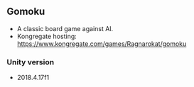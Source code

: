 ## Gomoku
- A classic board game against AI.
- Kongregate hosting: https://www.kongregate.com/games/Ragnarokat/gomoku

### Unity version
- 2018.4.17f1
